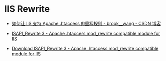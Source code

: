 # IIS Rewrite

- [如何让 IIS 支持 Apache .htaccess 的重写规则 - brook\_\_wang - CSDN 博客](https://blog.csdn.net/wang55812526/article/details/25336783)

- [ISAPI_Rewrite 3 - Apache .htaccess mod_rewrite compatible module for IIS](http://www.helicontech.com/isapi_rewrite/)
- [Download ISAPI_Rewrite 3 - Apache .htaccess mod_rewrite compatible module for IIS](http://www.helicontech.com/isapi_rewrite/download.html)
